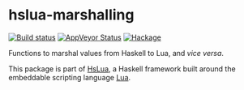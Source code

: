 # hslua-marshalling

[![Build status][GitHub Actions badge]][GitHub Actions]
[![AppVeyor Status]](https://ci.appveyor.com/project/tarleb/hslua-r2y18)
[![Hackage]](https://hackage.haskell.org/package/hslua-marshalling)

Functions to marshal values from Haskell to Lua, and *vice versa*.

This package is part of [HsLua], a Haskell framework built around
the embeddable scripting language [Lua](https://lua.org).

[GitHub Actions badge]: https://img.shields.io/github/workflow/status/hslua/hslua/CI.svg?logo=github
[GitHub Actions]: https://github.com/hslua/hslua/actions
[AppVeyor Status]: https://ci.appveyor.com/api/projects/status/ldutrilgxhpcau94/branch/main?svg=true
[Hackage]: https://img.shields.io/hackage/v/hslua-marshalling.svg
[HsLua]: https://hslua.org/
